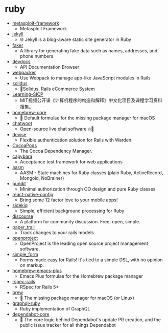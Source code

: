 # ruby
- [metasploit-framework](https://github.com/rapid7/metasploit-framework)
  - Metasploit Framework
- [jekyll](https://github.com/jekyll/jekyll)
  - 🌐 Jekyll is a blog-aware static site generator in Ruby
- [faker](https://github.com/faker-ruby/faker)
  - A library for generating fake data such as names, addresses, and phone numbers.
- [devdocs](https://github.com/freeCodeCamp/devdocs)
  - API Documentation Browser
- [webpacker](https://github.com/rails/webpacker)
  - Use Webpack to manage app-like JavaScript modules in Rails
- [solidus](https://github.com/solidusio/solidus)
  - 🛒Solidus, Rails eCommerce System
- [Learning-SICP](https://github.com/DeathKing/Learning-SICP)
  - MIT视频公开课《计算机程序的构造和解释》中文化项目及课程学习资料搜集。
- [homebrew-core](https://github.com/Homebrew/homebrew-core)
  - 🍻 Default formulae for the missing package manager for macOS
- [chatwoot](https://github.com/chatwoot/chatwoot)
  - Open-source live chat software 🔥💬
- [devise](https://github.com/heartcombo/devise)
  - Flexible authentication solution for Rails with Warden.
- [CocoaPods](https://github.com/CocoaPods/CocoaPods)
  - The Cocoa Dependency Manager.
- [capybara](https://github.com/teamcapybara/capybara)
  - Acceptance test framework for web applications
- [aasm](https://github.com/aasm/aasm)
  - AASM - State machines for Ruby classes (plain Ruby, ActiveRecord, Mongoid, NoBrainer)
- [pundit](https://github.com/varvet/pundit)
  - Minimal authorization through OO design and pure Ruby classes
- [react-native-config](https://github.com/luggit/react-native-config)
  - Bring some 12 factor love to your mobile apps!
- [sidekiq](https://github.com/mperham/sidekiq)
  - Simple, efficient background processing for Ruby
- [discourse](https://github.com/discourse/discourse)
  - A platform for community discussion. Free, open, simple.
- [paper_trail](https://github.com/paper-trail-gem/paper_trail)
  - Track changes to your rails models
- [openproject](https://github.com/opf/openproject)
  - OpenProject is the leading open source project management software.
- [simple_form](https://github.com/heartcombo/simple_form)
  - Forms made easy for Rails! It's tied to a simple DSL, with no opinion on markup.
- [homebrew-emacs-plus](https://github.com/d12frosted/homebrew-emacs-plus)
  - Emacs Plus formulae for the Homebrew package manager
- [rspec-rails](https://github.com/rspec/rspec-rails)
  - RSpec for Rails 5+
- [brew](https://github.com/Homebrew/brew)
  - 🍺 The missing package manager for macOS (or Linux)
- [graphql-ruby](https://github.com/rmosolgo/graphql-ruby)
  - Ruby implementation of GraphQL
- [dependabot-core](https://github.com/dependabot/dependabot-core)
  - 🤖 The core logic behind Dependabot's update PR creation, and the public issue tracker for all things Dependabot
